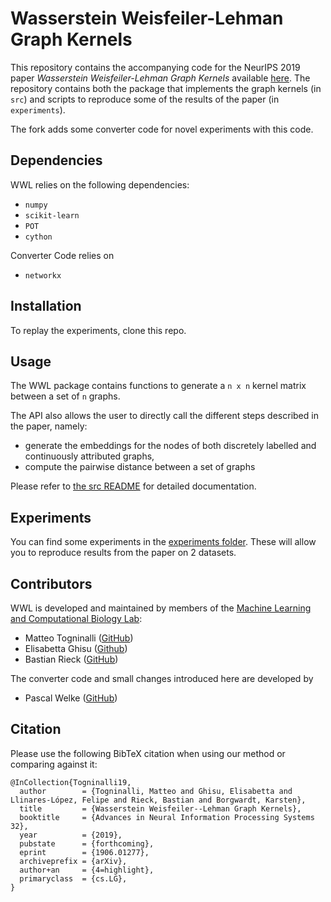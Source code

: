 # Wasserstein Weisfeiler-Lehman Graph Kernels
This repository contains the accompanying code for the NeurIPS 2019 paper
_Wasserstein Weisfeiler-Lehman Graph Kernels_ available 
[here](http://papers.nips.cc/paper/8872-wasserstein-weisfeiler-lehman-graph-kernels).
The repository contains both the package that implements the graph kernels (in `src`)
and scripts to reproduce some of the results of the paper (in `experiments`).

The fork adds some converter code for novel experiments with this code.

## Dependencies

WWL relies on the following dependencies:

- `numpy`
- `scikit-learn`
- `POT`
- `cython`

Converter Code relies on

- `networkx`

## Installation

To replay the experiments, clone this repo. 

## Usage

The WWL package contains functions to generate a `n x n` kernel matrix between 
a set of `n` graphs.

The API also allows the user to directly call the different steps described in the paper, namely:
- generate the embeddings for the nodes of both discretely labelled and continuously attributed graphs,
- compute the pairwise distance between a set of graphs

Please refer to [the src README](https://github.com/BorgwardtLab/WWL/blob/master/src) for detailed documentation.


## Experiments

You can find some experiments in the [experiments folder](https://github.com/BorgwardtLab/WWL/blob/master/experiments). These will allow you to reproduce results from the paper on 2 datasets.


## Contributors

WWL is developed and maintained by members of the [Machine Learning and
Computational Biology Lab](https://www.bsse.ethz.ch/mlcb):

- Matteo Togninalli ([GitHub](https://github.com/mtog))
- Elisabetta Ghisu ([Github](https://github.com/eghisu))
- Bastian Rieck ([GitHub](https://github.com/Pseudomanifold))

The converter code and small changes introduced here are developed by

- Pascal Welke ([GitHub](https://github.com/pwelke))

## Citation
Please use the following BibTeX citation when using our method or comparing against it:
```
@InCollection{Togninalli19,
  author        = {Togninalli, Matteo and Ghisu, Elisabetta and Llinares-López, Felipe and Rieck, Bastian and Borgwardt, Karsten},
  title         = {Wasserstein Weisfeiler--Lehman Graph Kernels},
  booktitle     = {Advances in Neural Information Processing Systems 32},
  year          = {2019},
  pubstate      = {forthcoming},
  eprint        = {1906.01277},
  archiveprefix = {arXiv},
  author+an     = {4=highlight},
  primaryclass  = {cs.LG},
}
```

